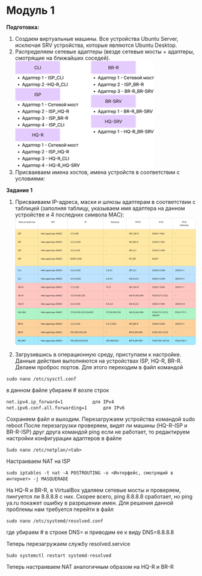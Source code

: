 # Модуль 1
**Подготовка:**
1.	Создаем виртуальные машины. Все устройства Ubuntu Server, исключая SRV устройства, которые являются Ubuntu Desktop.
2.	Распределяем сетевые адаптеры (везде сетевые мосты + адаптеры, смотрящие на ближайших соседей). 
 ![Адаптеры](https://github.com/Kenshelent/DEMO210624/blob/main/%D0%A0%D0%B8%D1%81%D1%83%D0%BD%D0%BE%D0%BA2.png)
3.	Присваиваем имена хостов, имена устройств в соответствии с условиями:
 

**Задание 1** 
1.	Присваиваем IP-адреса, маски и шлюзы адаптерам в соответствии с таблицей (заполняя таблицу, указываем имя адаптера на данном устройстве и 4 последних символа MAC):
![Таблица IP](https://github.com/Kenshelent/DEMO210624/blob/main/%D0%A0%D0%B8%D1%81%D1%83%D0%BD%D0%BE%D0%BA4.png)
 

2.	Загрузившись в операционную среду, приступаем к настройке. Данные действия выполняются на устройствах ISP, HQ-R, BR-R. 
Делаем проброс портов. Для этого переходим в файл командой
```
sudo nano /etc/sysctl.conf
```
в данном файле убираем # возле строк
```
net.ipv4.ip_forward=1 			для IPv4
net.ipv6.conf.all.forwarding=1 		для IPv6
```
Сохраняем файл и выходим. Перезагружаем устройства командой
sudo reboot
После перезагрузки проверяем, видят ли машины (HQ-R-ISP и BR-R-ISP) друг друга командой ping
если не работает, то редактируем настройки конфигурации адаптеров в файле
```
Sudo nano /etc/netplan/<tab>
 ```

Настраиваем NAT на ISP
```
sudo iptables -t nat -A POSTROUTING -o <Интерфейс, смотрящий в интернет> -j MASQUERADE
```
На HQ-R и BR-R, в VirtualBox удаляем сетевые мосты и проверяем, пингуется ли 8.8.8.8 с них. Скорее всего, ping 8.8.8.8 сработает, но ping ya.ru покажет ошибку в разрешении имен. Для решения данной проблемы нам требуется перейти в файл
```
sudo nano /etc/systemd/resolved.conf
```
где убираем # в строке DNS= и приводим ее к виду DNS=8.8.8.8
 
Теперь перезагружаем службу resolved.service
```
Sudo systemctl restart systemd-resolved
```
Теперь настраиваем NAT аналогичным образом на HQ-R и BR-R
